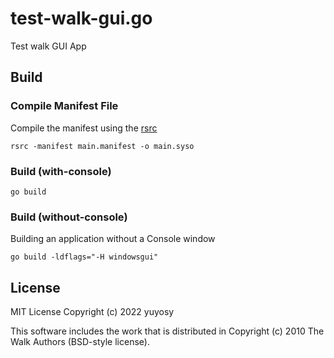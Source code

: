# test-walk-gui.go

Test walk GUI App

## Build

### Compile Manifest File
Compile the manifest using the [rsrc](https://github.com/akavel/rsrc)

```
rsrc -manifest main.manifest -o main.syso
```

### Build (with-console)
```
go build
```

### Build (without-console)
Building an application without a Console window
```
go build -ldflags="-H windowsgui"
```

## License
MIT License Copyright (c) 2022 yuyosy

This software includes the work that is distributed in Copyright (c) 2010 The Walk Authors (BSD-style license).